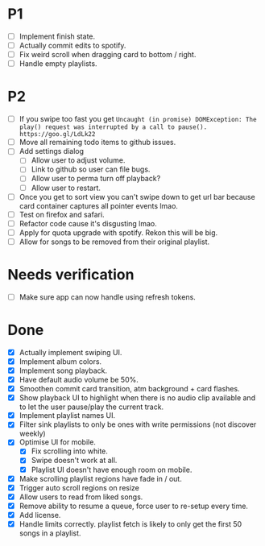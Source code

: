# P1

- [ ] Implement finish state.
- [ ] Actually commit edits to spotify.
- [ ] Fix weird scroll when dragging card to bottom / right.
- [ ] Handle empty playlists.

# P2

- [ ] If you swipe too fast you get `Uncaught (in promise) DOMException: The play() request was interrupted by a call to pause(). https://goo.gl/LdLk22`
- [ ] Move all remaining todo items to github issues.
- [ ] Add settings dialog
  - [ ] Allow user to adjust volume.
  - [ ] Link to github so user can file bugs.
  - [ ] Allow user to perma turn off playback?
  - [ ] Allow user to restart.
- [ ] Once you get to sort view you can't swipe down to get url bar because card
      container captures all pointer events lmao.
- [ ] Test on firefox and safari.
- [ ] Refactor code cause it's disgusting lmao.
- [ ] Apply for quota upgrade with spotify. Rekon this will be big.
- [ ] Allow for songs to be removed from their original playlist.

# Needs verification

- [ ] Make sure app can now handle using refresh tokens.

# Done

- [x] Actually implement swiping UI.
- [x] Implement album colors.
- [x] Implement song playback.
- [x] Have default audio volume be 50%.
- [x] Smoothen commit card transition, atm background + card flashes.
- [x] Show playback UI to highlight when there is no audio clip available and
      to let the user pause/play the current track.
- [x] Implement playlist names UI.
- [x] Filter sink playlists to only be ones with write permissions (not discover
      weekly)
- [x] Optimise UI for mobile.
  - [x] Fix scrolling into white.
  - [x] Swipe doesn't work at all.
  - [x] Playlist UI doesn't have enough room on mobile.
- [x] Make scrolling playlist regions have fade in / out.
- [x] Trigger auto scroll regions on resize
- [x] Allow users to read from liked songs.
- [x] Remove ability to resume a queue, force user to re-setup every time.
- [x] Add license.
- [x] Handle limits correctly. playlist fetch is likely to only get the first
      50 songs in a playlist.
